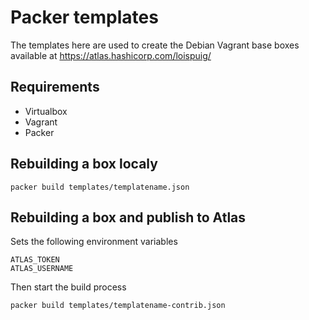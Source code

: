# Packer templates

The templates here are used to create the Debian Vagrant base boxes available at 
https://atlas.hashicorp.com/loispuig/

## Requirements

* Virtualbox
* Vagrant
* Packer

## Rebuilding a box localy
```
packer build templates/templatename.json
```

## Rebuilding a box and publish to Atlas

Sets the following environment variables
```
ATLAS_TOKEN
ATLAS_USERNAME
```

Then start the build process
```
packer build templates/templatename-contrib.json
```